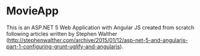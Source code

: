 # MovieApp
This is an ASP.NET 5 Web Application with Angular JS created from scratch following articles written by Stephen Walther (http://stephenwalther.com/archive/2015/01/12/asp-net-5-and-angularjs-part-1-configuring-grunt-uglify-and-angularjs).
